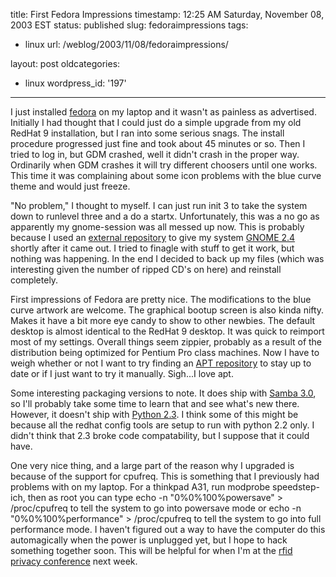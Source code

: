 title: First Fedora Impressions
timestamp: 12:25 AM Saturday, November 08, 2003 EST
status: published
slug: fedoraimpressions
tags:
- linux
url: /weblog/2003/11/08/fedoraimpressions/

layout: post
oldcategories:
- linux
wordpress_id: '197'

---

I just installed [fedora](http://fedora.redhat.com/) on my laptop and it wasn't as painless as advertised.
Initially I had thought that I could just do a simple upgrade from my old RedHat 9 installation, but I ran into some
serious snags.  The install procedure progressed just fine and took about 45 minutes or so.  Then I tried to log in, but
GDM crashed, well it didn't crash in the proper way.  Ordinarily when GDM crashes it will try different choosers until one works.  This time
it was complaining about some icon problems with the blue curve theme and would just freeze.






"No problem," I thought to myself.  I can just run init 3 to take the system down to runlevel three and a do a startx.  Unfortunately, this was a no go as apparently my gnome-session was all messed up now.  This is probably because I used an [external repository](http://people.ecsc.co.uk/~matt/repository.html) to give my system [GNOME 2.4](http://www.gnome.org/) shortly after it came out.
I tried to finagle with stuff to get it work, but nothing was happening.  In the end I decided to back up my files (which was interesting given the number of ripped CD's on here) and reinstall completely.






First impressions of Fedora are pretty nice.  The modifications to the blue
curve artwork are welcome.  The graphical bootup screen is also kinda nifty.
Makes it have a bit more eye candy to show to other newbies.  The default
desktop is almost identical to the RedHat 9 desktop.  It was quick to reimport
most of my settings.  Overall things seem zippier, probably as a result of the
distribution being optimized for Pentium Pro class machines.  Now I have to
weigh whether or not I want to try finding an [APT repository](http://www.freshrpms.net/) to stay up to date
or if I just want to try it manually.  Sigh...I love apt.






Some interesting packaging versions to note.  It does ship with [Samba 3.0](http://www.samba.org/), so
I'll probably take some time to learn that and see what's new there.
However, it doesn't ship with [Python 2.3](http://www.python.org/).
I think some of this might be because all the redhat config tools are setup to
run with python 2.2 only.  I didn't think that 2.3 broke code compatability,
but I suppose that it could have.






One very nice thing, and a large part of the reason why I upgraded is because
of the support for cpufreq.  This is something that
I previously had problems with on my laptop.  For a thinkpad A31, run
modprobe speedstep-ich, then as root you can type
echo -n "0%0%100%powersave" > /proc/cpufreq to tell
the system to go into powersave mode or echo -n
"0%0%100%performance" > /proc/cpufreq to tell the system to go
into full performance mode.  I haven't figured out a way to have the computer
do this automagically when the power is unplugged yet, but I hope to hack
something together soon.  This will be helpful for when I'm at the [rfid privacy conference](http://www.rfidprivacy.org/) next week.

